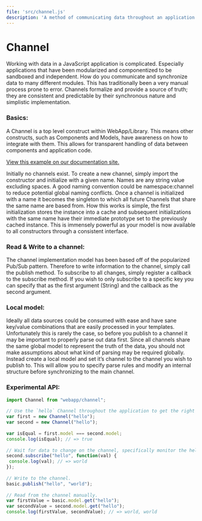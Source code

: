 ```yaml
---
file: 'src/channel.js'
description: 'A method of communicating data throughout an application.'
---
```

Channel
=======

Working with data in a JavaScript application is complicated.  Especially
applications that have been modularized and componentized to be sandboxed and
independent.  How do you communicate and synchronize data to many different
modules.  This has traditionally been a very manual process prone to error.
Channels formalize and provide a source of truth; they are consistent and
predictable by their synchronous nature and simplistic implementation.

### Basics: ###

A Channel is a top level construct within WebApp/Library.  This means other
constructs, such as Components and Models, have awareness on how to integrate
with them.  This allows for transparent handling of data between components and
application code.

<a href="http://training.bocoup.com/processing-js/examples/1">View this example on our documentation site.</a>

Initially no channels exist.  To create a new channel, simply import the
constructor and initialize with a given name.  Names are any string value
excluding spaces.  A good naming convention could be namespace:channel to
reduce potential global naming conflicts.  Once a channel is initialized with a
name it becomes the singleton to which all future Channels that share the same
name are based from.  How this works is simple, the first initialization stores
the instance into a cache and subsequent initializations with the same name
have their immediate prototype set to the previously cached instance.  This is
immensely powerful as your model is now available to all constructors through a
consistent interface.

### Read & Write to a channel: ###

The channel implementation model has been based off of the popularized Pub/Sub
pattern.  Therefore to write information to the channel, simply call the
publish method.  To subscribe to all changes, simply register a callback to the
subscribe method.  If you wish to only subscribe to a specific key you can
specify that as the first argument (String) and the callback as the second
argument.

### Local model: ###

Ideally all data sources could be consumed with ease and have sane key/value
combinations that are easily processed in your templates.  Unfortunately this
is rarely the case, so before you publish to a channel it may be important to
properly parse out data first.  Since all channels share the same global model
to represent the truth of the data, you should not make assumptions about what
kind of parsing may be required globally.  Instead create a local model and set
it’s channel to the channel you wish to publish to.  This will allow you to
specify parse rules and modify an internal structure before synchronizing to
the main channel.

### Experimental API: ###

``` javascript
import Channel from "webapp/channel";
 
// Use the `hello` Channel throughout the application to get the right data.
var first = new Channel("hello");
var second = new Channel("hello");
 
var isEqual = first.model === second.model;
console.log(isEqual); // => true
 
// Wait for data to change on the channel, specifically monitor the hello key.
second.subscribe("hello", function(val) {
 console.log(val); // => world
});
 
// Write to the channel.
basic.publish("hello", "world");
 
// Read from the channel manually.
var firstValue = basic.model.get("hello");
var secondValue = second.model.get("hello");
console.log(firstValue, secondValue); // => world, world
```
